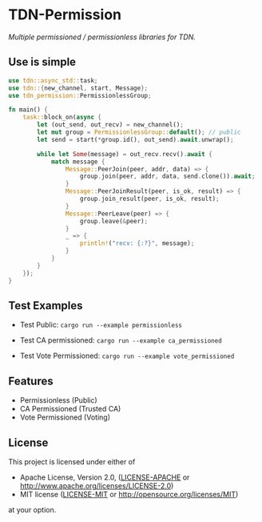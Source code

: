 # TDN-Permission
*Multiple permissioned / permissionless libraries for TDN.*

## Use is simple
```rust
use tdn::async_std::task;
use tdn::{new_channel, start, Message};
use tdn_permission::PermissionlessGroup;

fn main() {
    task::block_on(async {
        let (out_send, out_recv) = new_channel();
        let mut group = PermissionlessGroup::default(); // public
        let send = start(*group.id(), out_send).await.unwrap();

        while let Some(message) = out_recv.recv().await {
            match message {
                Message::PeerJoin(peer, addr, data) => {
                    group.join(peer, addr, data, send.clone()).await;
                }
                Message::PeerJoinResult(peer, is_ok, result) => {
                    group.join_result(peer, is_ok, result);
                }
                Message::PeerLeave(peer) => {
                    group.leave(&peer);
                }
                _ => {
                    println!("recv: {:?}", message);
                }
            }
        }
    });
}

```

## Test Examples
- Test Public: `cargo run --example permissionless`

- Test CA permissioned: `cargo run --example ca_permissioned`

- Test Vote Permissioned: `cargo run --example vote_permissioned`

## Features
- Permissionless (Public)
- CA Permissioned (Trusted CA)
- Vote Permissioned (Voting)

## License

This project is licensed under either of

 * Apache License, Version 2.0, ([LICENSE-APACHE](LICENSE-APACHE) or
   http://www.apache.org/licenses/LICENSE-2.0)
 * MIT license ([LICENSE-MIT](LICENSE-MIT) or
   http://opensource.org/licenses/MIT)

at your option.
